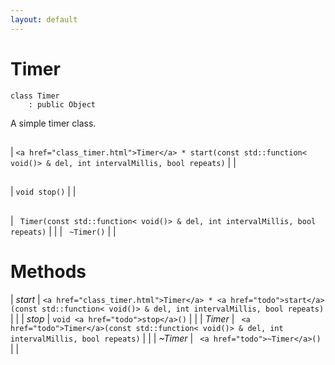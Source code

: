 ```yaml
---
layout: default
---
```


# Timer

```
class Timer
    : public Object
```


A simple timer class.     

    
## 



## 

| `<a href="class_timer.html">Timer</a> * start(const std::function< void()> & del, int intervalMillis, bool repeats)` |  |


## 

| `void stop()` |  |


## 

| ` Timer(const std::function< void()> & del, int intervalMillis, bool repeats)` |  |
| ` ~Timer()` |  |


# Methods

| *start* |  `<a href="class_timer.html">Timer</a> * <a href="todo">start</a>(const std::function< void()> & del, int intervalMillis, bool repeats)` |  |
| *stop* |  `void <a href="todo">stop</a>()` |  |
| *Timer* |  ` <a href="todo">Timer</a>(const std::function< void()> & del, int intervalMillis, bool repeats)` |  |
| *~Timer* |  ` <a href="todo">~Timer</a>()` |  |
